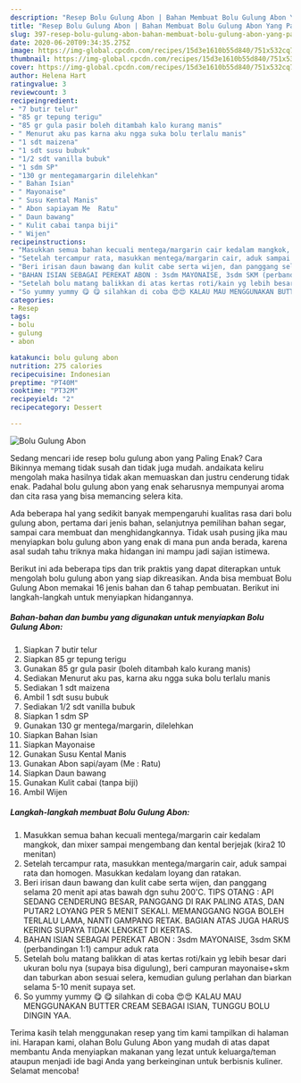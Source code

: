 ```yaml
---
description: "Resep Bolu Gulung Abon | Bahan Membuat Bolu Gulung Abon Yang Paling Enak"
title: "Resep Bolu Gulung Abon | Bahan Membuat Bolu Gulung Abon Yang Paling Enak"
slug: 397-resep-bolu-gulung-abon-bahan-membuat-bolu-gulung-abon-yang-paling-enak
date: 2020-06-20T09:34:35.275Z
image: https://img-global.cpcdn.com/recipes/15d3e1610b55d840/751x532cq70/bolu-gulung-abon-foto-resep-utama.jpg
thumbnail: https://img-global.cpcdn.com/recipes/15d3e1610b55d840/751x532cq70/bolu-gulung-abon-foto-resep-utama.jpg
cover: https://img-global.cpcdn.com/recipes/15d3e1610b55d840/751x532cq70/bolu-gulung-abon-foto-resep-utama.jpg
author: Helena Hart
ratingvalue: 3
reviewcount: 3
recipeingredient:
- "7 butir telur"
- "85 gr tepung terigu"
- "85 gr gula pasir boleh ditambah kalo kurang manis"
- " Menurut aku pas karna aku ngga suka bolu terlalu manis"
- "1 sdt maizena"
- "1 sdt susu bubuk"
- "1/2 sdt vanilla bubuk"
- "1 sdm SP"
- "130 gr mentegamargarin dilelehkan"
- " Bahan Isian"
- " Mayonaise"
- " Susu Kental Manis"
- " Abon sapiayam Me  Ratu"
- " Daun bawang"
- " Kulit cabai tanpa biji"
- " Wijen"
recipeinstructions:
- "Masukkan semua bahan kecuali mentega/margarin cair kedalam mangkok, dan mixer sampai mengembang dan kental berjejak (kira2 10 menitan)"
- "Setelah tercampur rata, masukkan mentega/margarin cair, aduk sampai rata dan homogen. Masukkan kedalam loyang dan ratakan."
- "Beri irisan daun bawang dan kulit cabe serta wijen, dan panggang selama 20 menit api atas bawah dgn suhu 200&#39;C. TIPS OTANG : API SEDANG CENDERUNG BESAR, PANGGANG DI RAK PALING ATAS, DAN PUTAR2 LOYANG PER 5 MENIT SEKALI. MEMANGGANG NGGA BOLEH TERLALU LAMA, NANTI GAMPANG RETAK. BAGIAN ATAS JUGA HARUS KERING SUPAYA TIDAK LENGKET DI KERTAS."
- "BAHAN ISIAN SEBAGAI PEREKAT ABON : 3sdm MAYONAISE, 3sdm SKM (perbandingan 1:1) campur aduk rata"
- "Setelah bolu matang balikkan di atas kertas roti/kain yg lebih besar dari ukuran bolu nya (supaya bisa digulung), beri campuran mayonaise+skm dan taburkan abon sesuai selera, kemudian gulung perlahan dan biarkan selama 5-10 menit supaya set."
- "So yummy yummy 😋 😋 silahkan di coba 😍😍 KALAU MAU MENGGUNAKAN BUTTER CREAM SEBAGAI ISIAN, TUNGGU BOLU DINGIN YAA."
categories:
- Resep
tags:
- bolu
- gulung
- abon

katakunci: bolu gulung abon 
nutrition: 275 calories
recipecuisine: Indonesian
preptime: "PT40M"
cooktime: "PT32M"
recipeyield: "2"
recipecategory: Dessert

---
```



![Bolu Gulung Abon](https://img-global.cpcdn.com/recipes/15d3e1610b55d840/751x532cq70/bolu-gulung-abon-foto-resep-utama.jpg)

Sedang mencari ide resep bolu gulung abon yang Paling Enak? Cara Bikinnya memang tidak susah dan tidak juga mudah. andaikata keliru mengolah maka hasilnya tidak akan memuaskan dan justru cenderung tidak enak. Padahal bolu gulung abon yang enak seharusnya mempunyai aroma dan cita rasa yang bisa memancing selera kita.

Ada beberapa hal yang sedikit banyak mempengaruhi kualitas rasa dari bolu gulung abon, pertama dari jenis bahan, selanjutnya pemilihan bahan segar, sampai cara membuat dan menghidangkannya. Tidak usah pusing jika mau menyiapkan bolu gulung abon yang enak di mana pun anda berada, karena asal sudah tahu triknya maka hidangan ini mampu jadi sajian istimewa.




Berikut ini ada beberapa tips dan trik praktis yang dapat diterapkan untuk mengolah bolu gulung abon yang siap dikreasikan. Anda bisa membuat Bolu Gulung Abon memakai 16 jenis bahan dan 6 tahap pembuatan. Berikut ini langkah-langkah untuk menyiapkan hidangannya.

<!--inarticleads1-->

##### Bahan-bahan dan bumbu yang digunakan untuk menyiapkan Bolu Gulung Abon:

1. Siapkan 7 butir telur
1. Siapkan 85 gr tepung terigu
1. Gunakan 85 gr gula pasir (boleh ditambah kalo kurang manis)
1. Sediakan  Menurut aku pas, karna aku ngga suka bolu terlalu manis
1. Sediakan 1 sdt maizena
1. Ambil 1 sdt susu bubuk
1. Sediakan 1/2 sdt vanilla bubuk
1. Siapkan 1 sdm SP
1. Gunakan 130 gr mentega/margarin, dilelehkan
1. Siapkan  Bahan Isian
1. Siapkan  Mayonaise
1. Gunakan  Susu Kental Manis
1. Gunakan  Abon sapi/ayam (Me : Ratu)
1. Siapkan  Daun bawang
1. Gunakan  Kulit cabai (tanpa biji)
1. Ambil  Wijen




<!--inarticleads2-->

##### Langkah-langkah membuat Bolu Gulung Abon:

1. Masukkan semua bahan kecuali mentega/margarin cair kedalam mangkok, dan mixer sampai mengembang dan kental berjejak (kira2 10 menitan)
1. Setelah tercampur rata, masukkan mentega/margarin cair, aduk sampai rata dan homogen. Masukkan kedalam loyang dan ratakan.
1. Beri irisan daun bawang dan kulit cabe serta wijen, dan panggang selama 20 menit api atas bawah dgn suhu 200&#39;C. TIPS OTANG : API SEDANG CENDERUNG BESAR, PANGGANG DI RAK PALING ATAS, DAN PUTAR2 LOYANG PER 5 MENIT SEKALI. MEMANGGANG NGGA BOLEH TERLALU LAMA, NANTI GAMPANG RETAK. BAGIAN ATAS JUGA HARUS KERING SUPAYA TIDAK LENGKET DI KERTAS.
1. BAHAN ISIAN SEBAGAI PEREKAT ABON : 3sdm MAYONAISE, 3sdm SKM (perbandingan 1:1) campur aduk rata
1. Setelah bolu matang balikkan di atas kertas roti/kain yg lebih besar dari ukuran bolu nya (supaya bisa digulung), beri campuran mayonaise+skm dan taburkan abon sesuai selera, kemudian gulung perlahan dan biarkan selama 5-10 menit supaya set.
1. So yummy yummy 😋 😋 silahkan di coba 😍😍 KALAU MAU MENGGUNAKAN BUTTER CREAM SEBAGAI ISIAN, TUNGGU BOLU DINGIN YAA.




Terima kasih telah menggunakan resep yang tim kami tampilkan di halaman ini. Harapan kami, olahan Bolu Gulung Abon yang mudah di atas dapat membantu Anda menyiapkan makanan yang lezat untuk keluarga/teman ataupun menjadi ide bagi Anda yang berkeinginan untuk berbisnis kuliner. Selamat mencoba!

